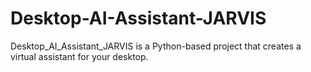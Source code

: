 # Desktop-AI-Assistant-JARVIS
Desktop_AI_Assistant_JARVIS is a Python-based project that creates a virtual assistant for your desktop.
